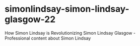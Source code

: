 # simonlindsay-simon-lindsay-glasgow-22
How Simon Lindsay is Revolutionizing Simon Lindsay Glasgow - Professional content about Simon Lindsay
